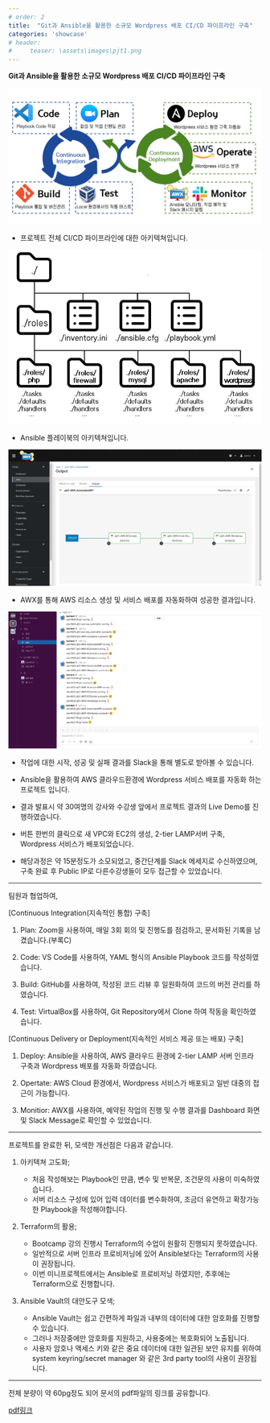 ```yaml
---
# order: 2
title:  "Git과 Ansible을 활용한 소규모 Wordpress 배포 CI/CD 파이프라인 구축"
categories: 'showcase'
# header:
#     teaser: \assets\images\pjt1.png
---
```


**Git과 Ansible을 활용한 소규모 Wordpress 배포 CI/CD 파이프라인 구축**  

![pjtarch](/assets/images/pjt3arch.png)  
- 프로젝트 전체 CI/CD 파이프라인에 대한 아키텍쳐입니다.  

![asbarch](/assets/images/asbarchi.png)  
- Ansible 플레이북의 아키텍쳐입니다.  

![result](/assets/images/awx.png)  
- AWX를 통해 AWS 리소스 생성 및 서비스 배포를 자동화하여 성공한 결과입니다.  

![msgresult](/assets/images/pjt3msg.png)  
- 작업에 대한 시작, 성공 및 실패 결과를 Slack을 통해 별도로 받아볼 수 있습니다.   


- Ansible을 활용하여 AWS 클라우드환경에 Wordpress 서비스 배포를 자동화 하는 프로젝트 입니다.  

- 결과 발표시 약 30여명의 강사와 수강생 앞에서 프로젝트 결과의 Live Demo를 진행하였습니다.  

- 버튼 한번의 클릭으로 새 VPC와 EC2의 생성, 2-tier LAMP서버 구축, Wordpress 서비스가 배포되었습니다.

- 해당과정은 약 15분정도가 소모되었고, 중간단계를 Slack 메세지로 수신하였으며, 구축 완료 후 Public IP로 다른수강생들이 모두 접근할 수 있었습니다.

---

팀원과 협업하여,  

[Continuous Integration(지속적인 통합) 구축]  

1. Plan: Zoom을 사용하여, 매일 3회 회의 및 진행도를 점검하고, 문서화된 기록을 남겼습니다.(부록C)  

2. Code: VS Code를 사용하여, YAML 형식의 Ansible Playbook 코드를 작성하였습니다.  

3. Build: GitHub를 사용하여, 작성된 코드 리뷰 후 일원화하여 코드의 버전 관리를 하였습니다.  

4. Test: VirtualBox를 사용하여, Git Repository에서 Clone 하여 작동을 확인하였습니다.  

[Continuous Delivery or Deployment(지속적인 서비스 제공 또는 배포) 구축]  

1. Deploy: Ansible을 사용하여, AWS 클라우드 환경에 2-tier LAMP 서버 인프라 구축과 Wordpress 배포를 자동화 하였습니다.  

2. Opertate: AWS Cloud 환경에서, Wordpress 서비스가 배포되고 일반 대중의 접근이 가능합니다.  

3. Monitior: AWX를 사용하여, 예약된 작업의 진행 및 수행 결과를 Dashboard 화면 및 Slack Message로 확인할 수 있었습니다.  

---

프로젝트를 완료한 뒤, 모색한 개선점은 다음과 같습니다.

1. 아키텍쳐 고도화;
    - 처음 작성해보는 Playbook인 만큼, 변수 및 반복문, 조건문의 사용이 미숙하였습니다.
    - 서버 리소스 구성에 있어 입력 데이터를 변수화하여, 조금더 유연하고 확장가능한 Playbook을 작성해야합니다.

2. Terraform의 활용;
    - Bootcamp 강의 진행시 Terraform의 수업이 원활히 진행되지 못하였습니다.
    - 일반적으로 서버 인프라 프로비저닝에 있어 Ansible보다는 Terraform의 사용이 권장됩니다.
    - 이번 미니프로젝트에서는 Ansible로 프로비저닝 하였지만, 추후에는 Terraform으로 진행합니다.

3. Ansible Vault의 대안도구 모색;
    - Ansible Vault는 쉽고 간편하게 파일과 내부의 데이터에 대한 암호화를 진행할 수 있습니다.
    - 그러나 저장중에만 암호화를 지원하고, 사용중에는 복호화되어 노출됩니다.
    - 사용자 암호나 액세스 키와 같은 중요 데이터에 대한 일관된 보안 유지를 위하여 system keyring/secret manager 와 같은 3rd party tool의 사용이 권장됩니다. 

---

전체 분량이 약 60pg정도 되어 문서의 pdf파일의 링크를 공유합니다.

[pdf링크](https://drive.google.com/file/d/1HjxD_7nOSTWRSHdSmTtSx6-9Q3Bb_Chj/view?usp=sharing)


